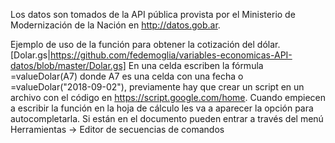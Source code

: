 Los datos son tomados de la API pública provista por el Ministerio de Modernización de la Nación en http://datos.gob.ar.

Ejemplo de uso de la función para obtener la cotización del dólar. [Dolar.gs|https://github.com/fedemoglia/variables-economicas-API-datos/blob/master/Dolar.gs]
En una celda escriben la fórmula =valueDolar(A7) donde A7 es una celda con una fecha o =valueDolar("2018-09-02"), previamente hay que crear un script en un archivo con el código en https://script.google.com/home. Cuando empiecen a escribir la función en la hoja de cálculo les va a aparecer la opción para autocompletarla.
Si están en el documento pueden entrar a través del menú Herramientas -> Editor de secuencias de comandos
